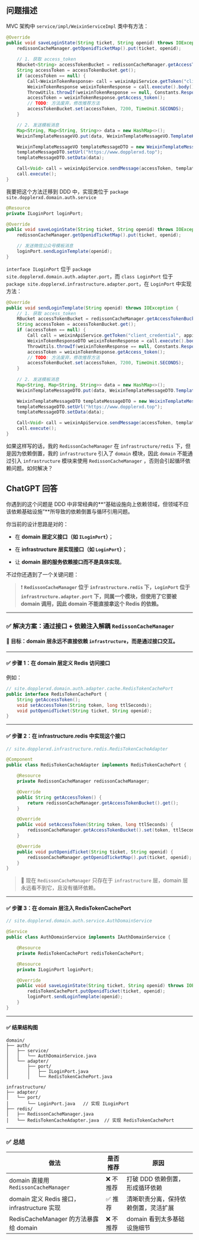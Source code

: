 ## 问题描述

MVC 架构中 `service/impl/WeixinServiceImpl` 类中有方法：  

```java
@Override  
public void saveLoginState(String ticket, String openid) throws IOException {  
    redissonCacheManager.getOpenidTicketMap().put(ticket, openid);
    
    // 1. 获取 access_token
    RBucket<String> accessTokenBucket = redissonCacheManager.getAccessTokenBucket();
    String accessToken = accessTokenBucket.get();
    if (accessToken == null) {
        Call<WeixinTokenResponse> call = weixinApiService.getToken("client_credential", appid, appSecret);
        WeixinTokenResponse weixinTokenResponse = call.execute().body();
        ThrowUtils.throwIf(weixinTokenResponse == null, Constants.ResponseCode.UN_ERROR);
        accessToken = weixinTokenResponse.getAccess_token();
        // TODO: 方法废弃，修改推荐方法
        accessTokenBucket.set(accessToken, 7200, TimeUnit.SECONDS);
    }

    // 2. 发送模板消息
    Map<String, Map<String, String>> data = new HashMap<>();
    WeixinTemplateMessageVO.put(data, WeixinTemplateMessageVO.TemplateKey.USER, openid);

    WeixinTemplateMessageVO templateMessageDTO = new WeixinTemplateMessageVO(openid, templateId);
    templateMessageDTO.setUrl("https://www.dopplerxd.top");
    templateMessageDTO.setData(data);

    Call<Void> call = weixinApiService.sendMessage(accessToken, templateMessageDTO);
    call.execute();
}
```

我要把这个方法迁移到 DDD 中，实现类位于 `package site.dopplerxd.domain.auth.service` 

```java
@Resource  
private ILoginPort loginPort;

@Override  
public void saveLoginState(String ticket, String openid) throws IOException {  
	redissonCacheManager.getOpenidTicketMap().put(ticket, openid);

    // 发送微信公众号模板消息
    loginPort.sendLoginTemplate(openid);
}
```

`interface ILoginPort` 位于 `package site.dopplerxd.domain.auth.adapter.port`，而 `class LoginPort` 位于 `package site.dopplerxd.infrastructure.adapter.port`，在 `LoginPort` 中实现方法：

```java
@Override  
public void sendLoginTemplate(String openid) throws IOException {  
    // 1. 获取 access_token  
    RBucket accessTokenBucket = redissonCacheManager.getAccessTokenBucket();  
    String accessToken = accessTokenBucket.get();  
    if (accessToken == null) {  
        Call call = weixinApiService.getToken("client_credential", appid, appSecret);  
        WeixinTokenResponseDTO weixinTokenResponse = call.execute().body();  
        ThrowUtils.throwIf(weixinTokenResponse == null, Constants.ResponseCode.UN_ERROR);  
        accessToken = weixinTokenResponse.getAccess_token();  
        // TODO: 方法废弃，修改推荐方法  
        accessTokenBucket.set(accessToken, 7200, TimeUnit.SECONDS);  
    }
    
    // 2. 发送模板消息
    Map<String, Map<String, String>> data = new HashMap<>();
    WeixinTemplateMessageDTO.put(data, WeixinTemplateMessageDTO.TemplateKey.USER, openid);

    WeixinTemplateMessageDTO templateMessageDTO = new WeixinTemplateMessageDTO(openid, templateId);
    templateMessageDTO.setUrl("https://www.dopplerxd.top");
    templateMessageDTO.setData(data);

    Call<Void> call = weixinApiService.sendMessage(accessToken, templateMessageDTO);
    call.execute();
}
```

如果这样写的话，我的 `RedissonCacheManager` 在 `infrastructure/redis` 下，但是因为依赖倒置，我的 `infrastructure` 引入了 `domain` 模块，因此 `domain` 不能通过引入 `infrastructure` 模块来使用 `RedissonCacheManager` ，否则会引起循环依赖问题。如何解决？

## ChatGPT 回答

你遇到的这个问题是 DDD 中非常经典的**“基础设施向上依赖领域，但领域不应该依赖基础设施”**所导致的依赖倒置与循环引用问题。

你当前的设计思路是对的：

- 在 **domain 层定义接口（如 `ILoginPort`）**；
  
- 在 **infrastructure 层实现接口（如 `LoginPort`）**；
  
- 让 **domain 层的服务依赖接口而不是具体实现**。
  

不过你还遇到了一个关键问题：

> ❗ **`RedissonCacheManager` 位于 `infrastructure.redis` 下，`LoginPort` 位于 `infrastructure.adapter.port` 下，同属一个模块，但使用了它要被 domain 调用，因此 domain 不能直接拿这个 Redis 的依赖。**

---

### ✅ 解决方案：通过接口 + 依赖注入解耦 `RedissonCacheManager`

#### 🎯 **目标**：domain 层永远不直接依赖 `infrastructure`，而是通过接口交互。

---

#### ✅ 步骤 1：在 domain 层定义 Redis 访问接口

例如：

```java
// site.dopplerxd.domain.auth.adapter.cache.RedisTokenCachePort
public interface RedisTokenCachePort {
    String getAccessToken();
    void setAccessToken(String token, long ttlSeconds);
    void putOpenidTicket(String ticket, String openid);
}
```

---

#### ✅ 步骤 2：在 infrastructure.redis 中实现这个接口

```java
// site.dopplerxd.infrastructure.redis.RedisTokenCacheAdapter

@Component
public class RedisTokenCacheAdapter implements RedisTokenCachePort {

    @Resource
    private RedissonCacheManager redissonCacheManager;

    @Override
    public String getAccessToken() {
        return redissonCacheManager.getAccessTokenBucket().get();
    }

    @Override
    public void setAccessToken(String token, long ttlSeconds) {
        redissonCacheManager.getAccessTokenBucket().set(token, ttlSeconds, TimeUnit.SECONDS);
    }

    @Override
    public void putOpenidTicket(String ticket, String openid) {
        redissonCacheManager.getOpenidTicketMap().put(ticket, openid);
    }
}
```

> 📌 现在 `RedissonCacheManager` 只存在于 `infrastructure` 层，domain 层永远看不到它，且没有循环依赖。

---

#### ✅ 步骤 3：在 domain 层注入 RedisTokenCachePort

```java
// site.dopplerxd.domain.auth.service.AuthDomainService

@Service
public class AuthDomainService implements IAuthDomainService {

    @Resource
    private RedisTokenCachePort redisTokenCachePort;

    @Resource
    private ILoginPort loginPort;

    @Override
    public void saveLoginState(String ticket, String openid) throws IOException {
        redisTokenCachePort.putOpenidTicket(ticket, openid);
        loginPort.sendLoginTemplate(openid);
    }
}
```

---

#### ✅ 结果结构图

```text
domain/
├── auth/
│   ├── service/
│   │   └── AuthDomainService.java
│   └── adapter/
│       ├── port/
│       │   ├── ILoginPort.java
│       │   └── RedisTokenCachePort.java

infrastructure/
├── adapter/
│   └── port/
│       └── LoginPort.java   // 实现 ILoginPort
├── redis/
│   ├── RedissonCacheManager.java
│   └── RedisTokenCacheAdapter.java  // 实现 RedisTokenCachePort
```

---

### ✅ 总结

|做法|是否推荐|原因|
|---|---|---|
|domain 直接用 `RedissonCacheManager`|❌ 不推荐|打破 DDD 依赖倒置，形成循环依赖|
|domain 定义 Redis 接口，infrastructure 实现|✅ 推荐|清晰职责分离，保持依赖倒置，灵活扩展|
|RedisCacheManager 的方法暴露给 domain|❌ 不推荐|domain 看到太多基础设施细节|



